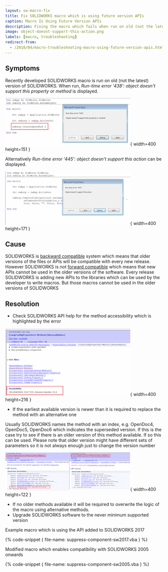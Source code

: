 ```yaml
---
layout: sw-macro-fix
title: Fix SOLIDWORKS macro which is using future version APIs
caption: Macro Is Using Future Version APIs
description: Fixing the macro which fails when run on old (not the latest) version of SOLIDWORKS and Run-time error '438' - object doesn't support this property or method or Run-time error '445' - object doesn't support this action error is displayed
image: object-doesnt-support-this-action.png
labels: [macro, troubleshooting]
redirect-from:
  - /2018/04/macro-troubleshooting-macro-using-future-version-apis.html
---
```

## Symptoms

Recently developed SOLIDWORKS macro is run on old (not the latest) version of SOLIDWORKS. When run, *Run-time error '438': object doesn't support this property or method* is displayed.

![Run-time error '438': object doesn't support this property or method displayed when running the macro](object-doesnt-support-this-property-or-method.png){ width=400 height=151 }

Alternatively *Run-time error '445': object doesn't support this action* can be displayed.

![Run-time error '445': object doesn't support this action is displayed when running the macro](object-doesnt-support-this-action.png){ width=400 height=171 }

## Cause

SOLIDWORKS is [backward compatible](https://en.wikipedia.org/wiki/Backward_compatibility) system which means that older versions of the files or APIs will be compatible with every new release. However SOLIDWORKS is not [forward compatible](https://en.wikipedia.org/wiki/Forward_compatibility) which means that new APIs cannot be used in the older versions of the software. Every release SOLIDWORKS is adding new APIs to the libraries which can be used by the developer to write macros. But those macros cannot be used in the older versions of SOLIDWORKS

## Resolution

* Check SOLIDWORKS API help for the method accessibility which is highlighted by the error

![Availability option in SOLIDWORKS API Help Documentation](comp-config-properties-availability.png){ width=400 height=216 }

* If the earliest available version is newer than it is required to replace the method with an alternative one

Usually SOLIDWORKS names the method with an index, e.g. OpenDoc4, OpenDoc5, OpenDoc6 which indicates the superseded version. If this is the case try to see if there is an older version of this method available. If so this can be used. Please note that older version might have different sets of parameters so it is not always enough just to change the version number

![Difference between versions of the CompConfigProperties API method](comp-config-prps-vers-diff.png){ width=400 height=122 }

* If no older methods available it will be required to overwrite the logic of the macro using alternative methods.
* Upgrade SOLIDWORKS software to the never minimum supported version

Example macro which is using the API added to SOLIDWORKS 2017

{% code-snippet { file-name: suppress-component-sw2017.vba } %}

Modified macro which enables compatibility with SOLIDWORKS 2005 onwards

{% code-snippet { file-name: suppress-component-sw2005.vba } %}

